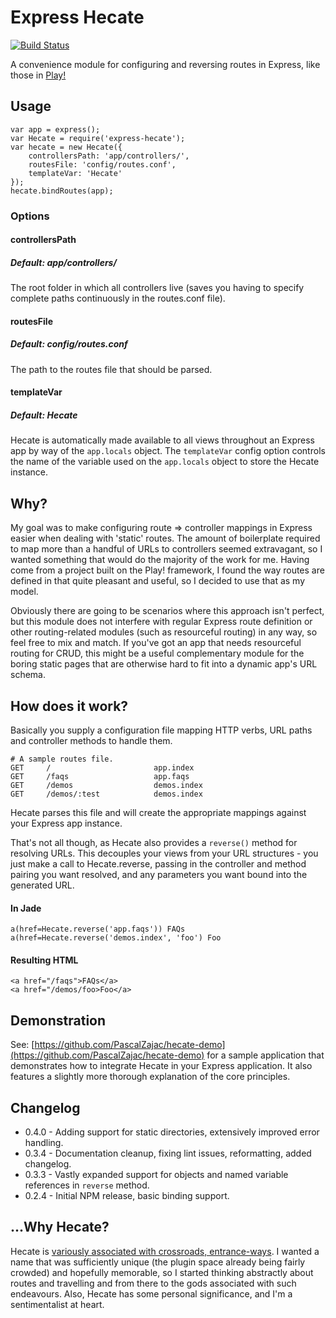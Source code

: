 # Express Hecate

[![Build Status](https://secure.travis-ci.org/PascalZajac/express-hecate.png)](http://travis-ci.org/PascalZajac/express-hecate)

A convenience module for configuring and reversing routes in Express, like those in
[Play!](http://www.playframework.org/)

## Usage

    var app = express();
    var Hecate = require('express-hecate');
    var hecate = new Hecate({
        controllersPath: 'app/controllers/',
        routesFile: 'config/routes.conf',
        templateVar: 'Hecate'
    });
    hecate.bindRoutes(app);

### Options

#### controllersPath
##### Default: app/controllers/
The root folder in which all controllers live (saves you having to specify complete paths continuously in the
routes.conf file).

#### routesFile
##### Default: config/routes.conf
The path to the routes file that should be parsed.

#### templateVar
##### Default: Hecate
Hecate is automatically made available to all views throughout an Express app by way of the `app.locals` object. The
`templateVar` config option controls the name of the variable used on the `app.locals` object to store the Hecate
instance.

## Why?

My goal was to make configuring route => controller mappings in Express easier when dealing with 'static' routes. The
amount of boilerplate required to map more than a handful of URLs to controllers seemed extravagant, so I wanted
something that would do the majority of the work for me. Having come from a project built on the Play! framework, I
found the way routes are defined in that quite pleasant and useful, so I decided to use that as my model.

Obviously there are going to be scenarios where this approach isn't perfect, but this module does not interfere with
regular Express route definition or other routing-related modules (such as resourceful routing) in any way, so feel
free to mix and match. If you've got an app that needs resourceful routing for CRUD, this might be a useful
complementary module for the boring static pages that are otherwise hard to fit into a dynamic app's URL schema.

## How does it work?

Basically you supply a configuration file mapping HTTP verbs, URL paths and controller methods to handle them.

    # A sample routes file.
    GET     /                       app.index
    GET     /faqs                   app.faqs
    GET     /demos                  demos.index
    GET     /demos/:test            demos.index

Hecate parses this file and will create the appropriate mappings against your Express app instance.

That's not all though, as Hecate also provides a `reverse()` method for resolving URLs. This decouples your views from
your URL structures - you just make a call to Hecate.reverse, passing in the controller and method pairing you want
resolved, and any parameters you want bound into the generated URL.

#### In Jade
    a(href=Hecate.reverse('app.faqs')) FAQs
    a(href=Hecate.reverse('demos.index', 'foo') Foo

#### Resulting HTML
    <a href="/faqs">FAQs</a>
    <a href="/demos/foo>Foo</a>

## Demonstration
See: [https://github.com/PascalZajac/hecate-demo](https://github.com/PascalZajac/hecate-demo) for a sample application
that demonstrates how to integrate Hecate in your Express application. It also features a slightly more thorough
explanation of the core principles.

## Changelog
* 0.4.0 - Adding support for static directories, extensively improved error handling.
* 0.3.4 - Documentation cleanup, fixing lint issues, reformatting, added changelog.
* 0.3.3 - Vastly expanded support for objects and named variable references in `reverse` method.
* 0.2.4 - Initial NPM release, basic binding support.

## ...Why Hecate?

Hecate is [variously associated with crossroads, entrance-ways](http://en.wikipedia.org/wiki/Hecate). I wanted a name
that was sufficiently unique (the plugin space already being fairly crowded) and hopefully memorable, so I started
thinking abstractly about routes and travelling and from there to the gods associated with such endeavours. Also,
Hecate has some personal significance, and I'm a sentimentalist at heart.
